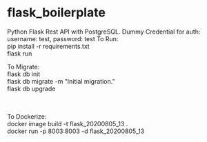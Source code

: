 # flask_boilerplate

Python Flask Rest API with PostgreSQL. Dummy Credential for auth: username: test, password: test
To Run:
<br/>
pip install -r requirements.txt
<br/>
flask run

To Migrate:
<br/>
flask db init
<br/>
flask db migrate -m "Initial migration."
<br/>
flask db upgrade

<br/>
<br/>
To Dockerize:
<br/>
docker image build -t flask_20200805_13 .
<br/>
docker run -p 8003:8003 -d flask_20200805_13

